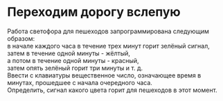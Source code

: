 # Переходим дорогу вслепую
Работа светофора для пешеходов запрограммирована следующим образом:  
в начале каждого часа в течение трех минут горит зелёный сигнал,  
затем в течение одной минуты - жёлтый,  
а потом в течение одной минуты - красный,  
затем опять зелёный горит три минуты и т. д.  
Ввести с клавиатуры вещественное число, означающее время в минутах, прошедшее с начала очередного часа.  
Определить, сигнал какого цвета горит для пешеходов в этот момент. 